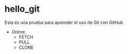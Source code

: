 # hello_git

Esta es una prueba para aprender el uso de Git con GitHub

* Online: 
  * FETCH
  * PULL
  * CLONE

